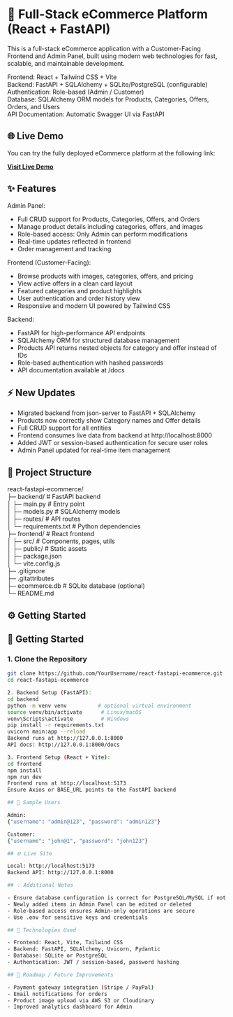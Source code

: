 # 🛒 Full-Stack eCommerce Platform (React + FastAPI)

This is a full-stack eCommerce application with a Customer-Facing Frontend and Admin Panel, built using modern web technologies for fast, scalable, and maintainable development.

Frontend: React + Tailwind CSS + Vite  
Backend: FastAPI + SQLAlchemy + SQLite/PostgreSQL (configurable)  
Authentication: Role-based (Admin / Customer)  
Database: SQLAlchemy ORM models for Products, Categories, Offers, Orders, and Users  
API Documentation: Automatic Swagger UI via FastAPI

## 🌐 Live Demo

You can try the fully deployed eCommerce platform at the following link:  

[**Visit Live Demo**](https://your-deployed-site-url.com) 

## ✨ Features

Admin Panel:  
- Full CRUD support for Products, Categories, Offers, and Orders  
- Manage product details including categories, offers, and images  
- Role-based access: Only Admin can perform modifications  
- Real-time updates reflected in frontend  
- Order management and tracking

Frontend (Customer-Facing):  
- Browse products with images, categories, offers, and pricing  
- View active offers in a clean card layout  
- Featured categories and product highlights  
- User authentication and order history view  
- Responsive and modern UI powered by Tailwind CSS

Backend:  
- FastAPI for high-performance API endpoints  
- SQLAlchemy ORM for structured database management  
- Products API returns nested objects for category and offer instead of IDs  
- Role-based authentication with hashed passwords  
- API documentation available at /docs

## ⚡ New Updates
- Migrated backend from json-server to FastAPI + SQLAlchemy  
- Products now correctly show Category names and Offer details  
- Full CRUD support for all entities  
- Frontend consumes live data from backend at http://localhost:8000  
- Added JWT or session-based authentication for secure user roles  
- Admin Panel updated for real-time item management

## 📂 Project Structure

react-fastapi-ecommerce/  
├─ backend/               # FastAPI backend  
│  ├─ main.py             # Entry point  
│  ├─ models.py           # SQLAlchemy models  
│  ├─ routes/             # API routes  
│  └─ requirements.txt    # Python dependencies  
├─ frontend/              # React frontend  
│  ├─ src/                # Components, pages, utils  
│  ├─ public/             # Static assets  
│  ├─ package.json  
│  └─ vite.config.js  
├─ .gitignore  
├─ .gitattributes  
├─ ecommerce.db           # SQLite database (optional)  
└─ README.md

## ⚙️ Getting Started

## 🚀 Getting Started

### 1. Clone the Repository

```bash
git clone https://github.com/YourUsername/react-fastapi-ecommerce.git
cd react-fastapi-ecommerce

2. Backend Setup (FastAPI):  
cd backend  
python -m venv venv          # optional virtual environment  
source venv/bin/activate      # Linux/macOS  
venv\Scripts\activate         # Windows  
pip install -r requirements.txt  
uvicorn main:app --reload  
Backend runs at http://127.0.0.1:8000  
API docs: http://127.0.0.1:8000/docs

3. Frontend Setup (React + Vite):  
cd frontend  
npm install  
npm run dev  
Frontend runs at http://localhost:5173  
Ensure Axios or BASE_URL points to the FastAPI backend

## 👥 Sample Users

Admin:  
{"username": "admin@123", "password": "admin123"}  

Customer:  
{"username": "john@1", "password": "john123"}  

## 🌐 Live Site

Local: http://localhost:5173  
Backend API: http://127.0.0.1:8000  

## 💡 Additional Notes

- Ensure database configuration is correct for PostgreSQL/MySQL if not using SQLite  
- Newly added items in Admin Panel can be edited or deleted  
- Role-based access ensures Admin-only operations are secure  
- Use .env for sensitive keys and credentials

## 🚀 Technologies Used

- Frontend: React, Vite, Tailwind CSS  
- Backend: FastAPI, SQLAlchemy, Uvicorn, Pydantic  
- Database: SQLite or PostgreSQL  
- Authentication: JWT / session-based, password hashing

## 🎯 Roadmap / Future Improvements

- Payment gateway integration (Stripe / PayPal)  
- Email notifications for orders  
- Product image upload via AWS S3 or Cloudinary  
- Improved analytics dashboard for Admin
